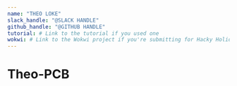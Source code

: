 ```yaml
---
name: "THEO LOKE"
slack_handle: "@SLACK HANDLE"
github_handle: "@GITHUB HANDLE"
tutorial: # Link to the tutorial if you used one
wokwi: # Link to the Wokwi project if you're submitting for Hacky Holidays
---
```


# Theo-PCB

<!-- My board uses electric components like resistors and capacitors. We are making a light chaser where lights light up one after the other. Mine will bright up red and white lights. -->

<!-- $65.92 -->

<!-- It was a bit challenging to make my maple leaf look like the leaf of the Canadian flag which was my design but I figured out I could use symmetry. The colors I used for my lights were red and white from the flag. -->

